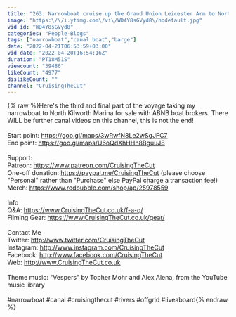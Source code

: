 ```yaml
---
title: "263. Narrowboat cruise up the Grand Union Leicester Arm to North Kilworth"
image: "https:\/\/i.ytimg.com\/vi\/WD4Y8sGVyd8\/hqdefault.jpg"
vid_id: "WD4Y8sGVyd8"
categories: "People-Blogs"
tags: ["narrowboat","canal boat","barge"]
date: "2022-04-21T06:53:59+03:00"
vid_date: "2022-04-20T16:54:16Z"
duration: "PT18M51S"
viewcount: "39486"
likeCount: "4977"
dislikeCount: ""
channel: "CruisingTheCut"
---
```

{% raw %}Here's the third and final part of the voyage taking my narrowboat to North Kilworth Marina for sale with ABNB boat brokers. There WILL be further canal videos on this channel, this is not the end!<br /><br />Start point: <a rel="nofollow" target="blank" href="https://goo.gl/maps/3wRwfN8Le2wSgJFC7">https://goo.gl/maps/3wRwfN8Le2wSgJFC7</a><br />End point: <a rel="nofollow" target="blank" href="https://goo.gl/maps/U6oQdXhHHn8BguuJ8">https://goo.gl/maps/U6oQdXhHHn8BguuJ8</a><br /><br />Support:<br />Patreon: <a rel="nofollow" target="blank" href="https://www.patreon.com/CruisingTheCut">https://www.patreon.com/CruisingTheCut</a><br />One-off donation: <a rel="nofollow" target="blank" href="https://paypal.me/CruisingTheCut">https://paypal.me/CruisingTheCut</a> (please choose &quot;Personal&quot; rather than &quot;Purchase&quot; else PayPal charge a transaction fee!)<br />Merch: <a rel="nofollow" target="blank" href="https://www.redbubble.com/shop/ap/25978559">https://www.redbubble.com/shop/ap/25978559</a><br /><br />Info<br />Q&amp;A: <a rel="nofollow" target="blank" href="https://www.CruisingTheCut.co.uk/f-a-q/">https://www.CruisingTheCut.co.uk/f-a-q/</a><br />Filming Gear: <a rel="nofollow" target="blank" href="https://www.CruisingTheCut.co.uk/gear/">https://www.CruisingTheCut.co.uk/gear/</a><br /><br />Contact Me<br />Twitter:  <a rel="nofollow" target="blank" href="http://www.twitter.com/CruisingTheCut">http://www.twitter.com/CruisingTheCut</a><br />Instagram: <a rel="nofollow" target="blank" href="http://www.instagram.com/CruisingTheCut">http://www.instagram.com/CruisingTheCut</a><br />Facebook: <a rel="nofollow" target="blank" href="http://www.facebook.com/CruisingTheCut">http://www.facebook.com/CruisingTheCut</a><br />Web: <a rel="nofollow" target="blank" href="http://www.CruisingTheCut.co.uk">http://www.CruisingTheCut.co.uk</a><br /><br />Theme music: &quot;Vespers&quot; by Topher Mohr and Alex Alena, from the YouTube music library<br /><br />#narrowboat #canal #cruisingthecut #rivers #offgrid #liveaboard{% endraw %}
